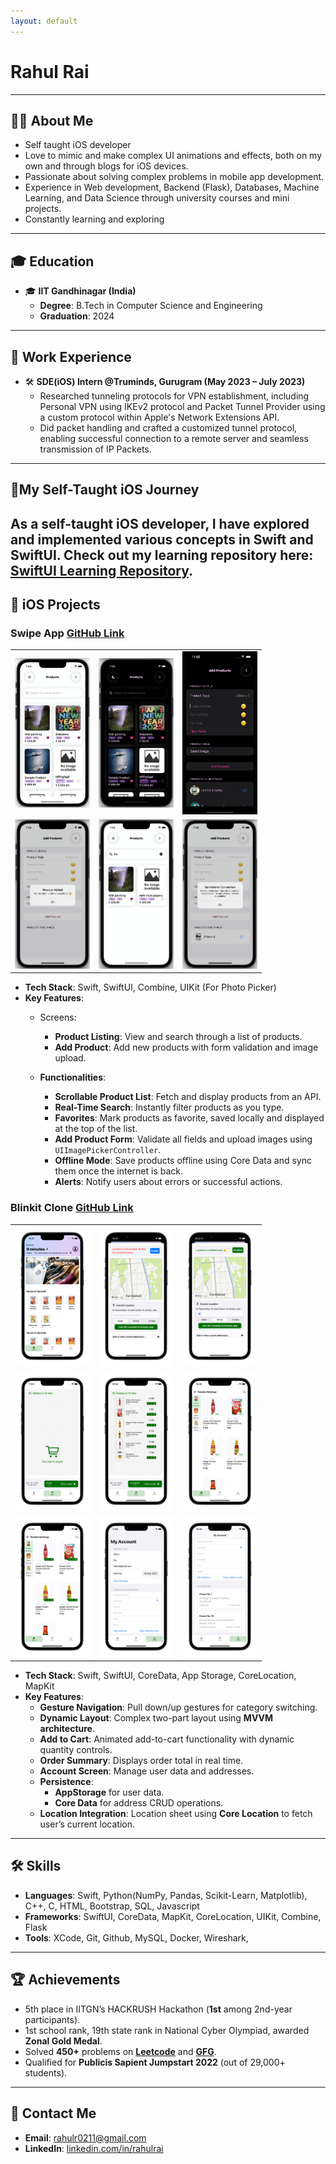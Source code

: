 ```yaml
---
layout: default
---
```

# Rahul Rai

--- 

## 👨‍💻 About Me  
- Self taught iOS developer 
- Love to mimic and make complex UI animations and effects, both on my own and through blogs for iOS devices.
- Passionate about solving complex problems in mobile app development.
- Experience in Web development, Backend (Flask), Databases, Machine Learning, and Data Science through university courses and mini projects.
- Constantly learning and exploring 

---

## 🎓 Education  
- 🎓 **IIT Gandhinagar (India)**  
  - **Degree**: B.Tech in Computer Science and Engineering  
  - **Graduation**: 2024  

---

## 💼 Work Experience  
- 🛠️ **SDE(iOS) Intern @Truminds, Gurugram (May 2023 – July 2023)**  
  - Researched tunneling protocols for VPN establishment, including Personal VPN using IKEv2 protocol and Packet Tunnel Provider using a custom protocol within Apple's Network Extensions API.
  - Did packet handling and crafted a customized tunnel protocol, enabling successful connection to a remote server and seamless transmission of IP Packets.

---

## 🚀My Self-Taught iOS Journey 

As a **self-taught iOS developer**, I have explored and implemented various concepts in **Swift** and **SwiftUI**. Check out my learning repository here: [SwiftUI Learning Repository](https://github.com/RahulRai02/Grind_Swift_And_SwiftUI).
---

## 📱 iOS Projects  

### **Swipe App** [GitHub Link](https://github.com/RahulRai02/SwipeTakeHomeAssignment)

<table style="width:100%; text-align:center; border-spacing: 20px;">
  <tr>
    <td><img src="assets/img/swipe/HomePageLight.png" alt="LightMode_HomeView" style="width: 120px; height: auto;"></td>
    <td><img src="assets/img/swipe/HomePageDark.png" alt="DarkMode_HomeView" style="width: 120px; height: auto;"></td>
    <td><img src="assets/img/swipe/DarkMode_AddProductView.png" alt="AddProductView" style="width: 120px; height: auto;"></td>
  </tr>
  <tr>
    <td><img src="assets/img/swipe/AlertProductAdd.png" alt="Alert_AddProductView" style="width: 120px; height: auto;"></td>
    <td><img src="assets/img/swipe/Search.png" alt="Search" style="width: 120px; height: auto;"></td>
    <td><img src="assets/img/swipe/OfflineFunctionality.png" alt="OfflineFunctionality" style="width: 120px; height: auto;"></td>
  </tr>
</table>


- **Tech Stack**: Swift, SwiftUI, Combine, UIKit (For Photo Picker)
- **Key Features**:  
  - Screens:  
    - **Product Listing**: View and search through a list of products.  
    - **Add Product**: Add new products with form validation and image upload.  

  - **Functionalities**:  
    - **Scrollable Product List**: Fetch and display products from an API.  
    - **Real-Time Search**: Instantly filter products as you type.  
    - **Favorites**: Mark products as favorite, saved locally and displayed at the top of the list.  
    - **Add Product Form**: Validate all fields and upload images using `UIImagePickerController`.  
    - **Offline Mode**: Save products offline using Core Data and sync them once the internet is back.  
    - **Alerts**: Notify users about errors or successful actions.  

### **Blinkit Clone** [GitHub Link](https://github.com/RahulRai02/BlinkitCloneSwift)

<table>
  <tr>
    <td><img src="assets/img/blinkit/homepage-portrait.png" alt="Main Home Page" style="width: 120px; height: auto;"></td>
    <td><img src="assets/img/blinkit/locationBottomSheet-portrait.png" alt="Location Bottom Sheet (Not enabled)" style="width: 120px; height: auto;"></td>
  <td><img src="assets/img/blinkit/locationBottomSheetLocationEnabled-portrait.png" alt="Location Bottom Sheet (Enabled)" style="width: 120px; height: auto;"></td>
  </tr>
  <tr> 
    <td><img src="assets/img/blinkit/cartEmpty-portrait.png" alt="Order Screen (Empty Cart)" style="width: 120px; height: auto;"></td>
    <td><img src="assets/img/blinkit/cartSectionWithUpdatedTotal-portrait.png" alt="Order Screen (Cart Filled)" style="width: 120px; height: auto;"></td>
    <td><img src="assets/img/blinkit/browseCategories-portrait.png" alt="App Category View (Normal)" style="width: 120px; height: auto;"></td>
  </tr>
  <tr>
    <td><img src="assets/img/blinkit/buttonStateAnimation-portrait.png" alt="App Category View (Items Added)" style="width: 120px; height: auto;"></td>
    <td><img src="assets/img/blinkit/AccountScreen-portrait.png" alt="Account - User" style="width: 120px; height: auto;"></td>
    <td><img src="assets/img/blinkit/accountAddressesScreen-portrait.png" alt="Account - Address" style="width: 120px; height: auto;"></td>
  </tr>
</table>


- **Tech Stack**: Swift, SwiftUI, CoreData, App Storage, CoreLocation, MapKit 
- **Key Features**:  
  - **Gesture Navigation**: Pull down/up gestures for category switching.  
  - **Dynamic Layout**: Complex two-part layout using **MVVM architecture**.  
  - **Add to Cart**: Animated add-to-cart functionality with dynamic quantity controls.  
  - **Order Summary**: Displays order total in real time.  
  - **Account Screen**: Manage user data and addresses.  
  - **Persistence**:  
    - **AppStorage** for user data.  
    - **Core Data** for address CRUD operations.  
  - **Location Integration**: Location sheet using **Core Location** to fetch user’s current location.  

---

## 🛠️ Skills  
- **Languages**: Swift, Python(NumPy, Pandas, Scikit-Learn, Matplotlib), C++, C, HTML, Bootstrap, SQL, Javascript
- **Frameworks**: SwiftUI, CoreData, MapKit, CoreLocation, UIKit, Combine, Flask
- **Tools**: XCode, Git, Github, MySQL, Docker, Wireshark,   

---




## 🏆 Achievements

- 5th place in IITGN’s HACKRUSH Hackathon (**1st** among 2nd-year participants).
- 1st school rank, 19th state rank in National Cyber Olympiad, awarded **Zonal Gold Medal**.
- Solved **450+** problems on [**Leetcode**](https://leetcode.com/u/rahulrai_02/) and [**GFG**](https://www.geeksforgeeks.org/user/rahu02/).
- Qualified for **Publicis Sapient Jumpstart 2022** (out of 29,000+ students).
 
---

## 📧 Contact Me 
- **Email**: rahulr0211@gmail.com
- **LinkedIn**: [linkedin.com/in/rahulrai](https://www.linkedin.com/in/rahulrai02/)  




